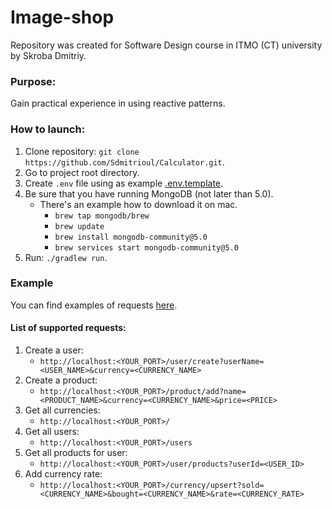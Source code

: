 # Image-shop

Repository was created for Software Design course in ITMO (CT) university by Skroba Dmitriy.

### Purpose:

Gain practical experience in using reactive patterns.

### How to launch:

1. Clone repository: ```git clone https://github.com/Sdmitrioul/Calculator.git```.
2. Go to project root directory.
3. Create ```.env``` file using as example [.env.template](.env.template).
4. Be sure that you have running MongoDB (not later than 5.0).
    - There's an example how to download it on mac.
      - ```brew tap mongodb/brew```
      - ```brew update```
      - ```brew install mongodb-community@5.0```
      - ```brew services start mongodb-community@5.0```
5. Run: ```./gradlew run```.

### Example

You can find examples of requests [here](./docs/img).

#### List of supported requests:
1. Create a user:
   -  `http://localhost:<YOUR_PORT>/user/create?userName=<USER_NAME>&currency=<CURRENCY_NAME>`
2. Create  a product:
    - `http://localhost:<YOUR_PORT>/product/add?name=<PRODUCT_NAME>&currency=<CURRENCY_NAME>&price=<PRICE>`
3. Get all currencies:
   - `http://localhost:<YOUR_PORT>/`
4. Get all users:
    - `http://localhost:<YOUR_PORT>/users`
5. Get all products for user:
   - `http://localhost:<YOUR_PORT>/user/products?userId=<USER_ID>`
6. Add currency rate:
   - `http://localhost:<YOUR_PORT>/currency/upsert?sold=<CURRENCY_NAME>&bought=<CURRENCY_NAME>&rate=<CURRENCY_RATE>`
